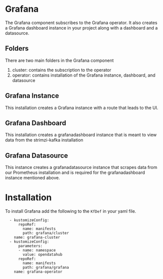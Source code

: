# Grafana

The Grafana component subscribes to the Grafana operator.  It also creates a
Grafana dashboard instance in your project along with a dashboard and a datasource.
 
## Folders
There are two main folders in the Grafana component
1. cluster: contains the subscription to the operator
2. operator: contains installation of the Grafana instance, dashboard, and datasource

## Grafana Instance

This installation creates a Grafana instance with a route that leads to the UI.

## Grafana Dashboard

This installation creates a grafanadashboard instance that is meant to view data from the strimzi-kafka installation

## Grafana Datasource

This instance creates a grafanadatasource instance that scrapes data from our Prometheus
installation and is required for the grafanadashboard instance mentioned above.

# Installation
To install Grafana add the following to the `KfDef` in your yaml file.

```
  - kustomizeConfig:
      repoRef:
        name: manifests
        path: grafana/cluster
    name: grafana-cluster
  - kustomizeConfig:
      parameters:
      - name: namespace
        value: opendatahub
      repoRef:
        name: manifests
        path: grafana/grafana
    name: grafana-operator
```
